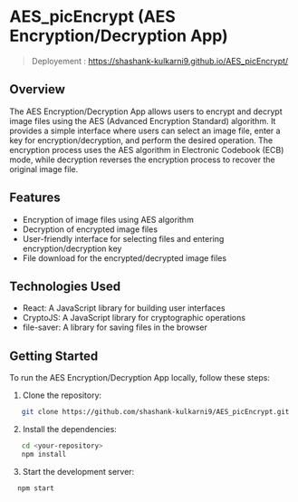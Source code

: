# AES_picEncrypt (AES Encryption/Decryption App)

> Deployement : https://shashank-kulkarni9.github.io/AES_picEncrypt/

## Overview

The AES Encryption/Decryption App allows users to encrypt and decrypt image files using the AES (Advanced Encryption Standard) algorithm. It provides a simple interface where users can select an image file, enter a key for encryption/decryption, and perform the desired operation. The encryption process uses the AES algorithm in Electronic Codebook (ECB) mode, while decryption reverses the encryption process to recover the original image file.

## Features

- Encryption of image files using AES algorithm
- Decryption of encrypted image files
- User-friendly interface for selecting files and entering encryption/decryption key
- File download for the encrypted/decrypted image files

## Technologies Used

- React: A JavaScript library for building user interfaces
- CryptoJS: A JavaScript library for cryptographic operations
- file-saver: A library for saving files in the browser

## Getting Started

To run the AES Encryption/Decryption App locally, follow these steps:

1. Clone the repository:
```bash
   git clone https://github.com/shashank-kulkarni9/AES_picEncrypt.git
```
2. Install the dependencies:
```bash
   cd <your-repository>
   npm install
```
3. Start the development server:
 ```bash
   npm start
 ```

